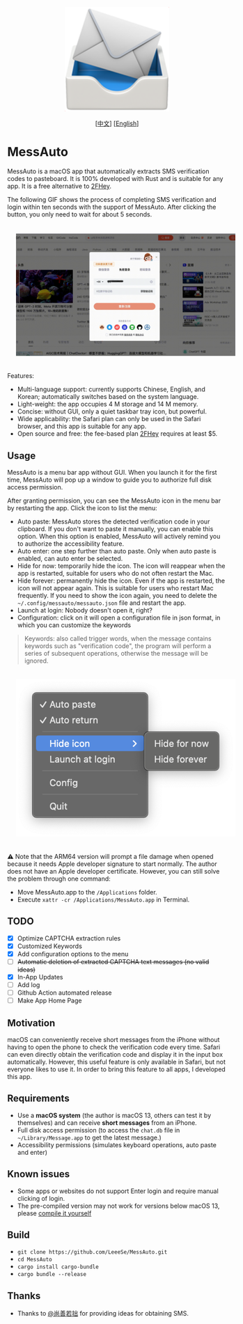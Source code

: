 <p align="center">
  <img src="../images/icon.png" width=240 />
</p>

<p align="center">
  [<a href="../README.md">中文</a>] [<a href="./README-EN.md">English</a>]<br>
</p>

# MessAuto

MessAuto is a macOS app that automatically extracts SMS verification codes to pasteboard. It is 100% developed with Rust and is suitable for any app. It is a free alternative to [2FHey](https://2fhey.com/).

The following GIF shows the process of completing SMS verification and login within ten seconds with the support of MessAuto. After clicking the button, you only need to wait for about 5 seconds.

<p align="center">
<img src="../images/Verification-in-10s.gif" alt="Verification-in-10s.gif" width=640 style="padding:20px" >
</p>

Features:
- Multi-language support: currently supports Chinese, English, and Korean; automatically switches based on the system language.
- Light-weight: the app occupies 4 M storage and 14 M memory.
- Concise: without GUI, only a quiet taskbar tray icon, but powerful.
- Wide applicability: the Safari plan can only be used in the Safari browser, and this app is suitable for any app.
- Open source and free: the fee-based plan [2FHey](https://2fhey.com/) requires at least $5.

## Usage

MessAuto is a menu bar app without GUI. When you launch it for the first time, MessAuto will pop up a window to guide you to authorize full disk access permission.

After granting permission, you can see the MessAuto icon in the menu bar by restarting the app. Click the icon to list the menu:
- Auto paste: MessAuto stores the detected verification code in your clipboard. If you don't want to paste it manually, you can enable this option. When this option is enabled, MessAuto will actively remind you to authorize the accessibility feature.
- Auto enter: one step further than auto paste. Only when auto paste is enabled, can auto enter be selected.
- Hide for now: temporarily hide the icon. The icon will reappear when the app is restarted, suitable for users who do not often restart the Mac.
- Hide forever: permanently hide the icon. Even if the app is restarted, the icon will not appear again. This is suitable for users who restart Mac frequently. If you need to show the icon again, you need to delete the `~/.config/messauto/messauto.json` file and restart the app.
- Launch at login: Nobody doesn't open it, right?
- Configuration: click on it will open a configuration file in json format, in which you can customize the keywords


 >Keywords: also called trigger words, when the message contains keywords such as "verification code", the program will perform a series of subsequent operations, otherwise the message will be ignored.

<p align="center">
<img src="../images/status_item_en.png" alt="statesitem.jpg" width=548 style="padding:20px" >
</p>

⚠️ Note that the ARM64 version will prompt a file damage when opened because it needs Apple developer signature to start normally. The author does not have an Apple developer certificate. However, you can still solve the problem through one command:
- Move MessAuto.app to the `/Applications` folder.
- Execute `xattr -cr /Applications/MessAuto.app` in Terminal.

## TODO
- [x] Optimize CAPTCHA extraction rules
- [x] Customized Keywords
- [x] Add configuration options to the menu
- [ ] ~~Automatic deletion of extracted CAPTCHA text messages (no valid ideas)~~
- [x] In-App Updates
- [ ] Add log
- [ ] Github Action automated release
- [ ] Make App Home Page

## Motivation

macOS can conveniently receive short messages from the iPhone without having to open the phone to check the verification code every time. Safari can even directly obtain the verification code and display it in the input box automatically. However, this useful feature is only available in Safari, but not everyone likes to use it. In order to bring this feature to all apps, I developed this app.

## Requirements

- Use a **macOS system** (the author is macOS 13, others can test it by themselves) and can receive **short messages** from an iPhone.
- Full disk access permission (to access the `chat.db` file in `~/Library/Message.app` to get the latest message.)
- Accessibility permissions (simulates keyboard operations, auto paste and enter)

## Known issues

- Some apps or websites do not support Enter login and require manual clicking of login.
- The pre-compiled version may not work for versions below macOS 13, please [compile it yourself](#Build) 

## Build

- `git clone https://github.com/LeeeSe/MessAuto.git`
- `cd MessAuto`
- `cargo install cargo-bundle`
- `cargo bundle --release`

## Thanks

* Thanks to [@尚善若拙](https://sspai.com/post/73072) for providing ideas for obtaining SMS.